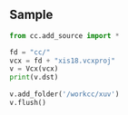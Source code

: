 ## Sample

```python
from cc.add_source import *

fd = "cc/"
vcx = fd + "xis18.vcxproj"
v = Vcx(vcx)
print(v.dst)
    
v.add_folder('/workcc/xuv')
v.flush()
```
